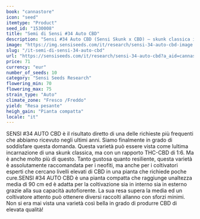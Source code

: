 ```yaml
---
book: "cannastore"
icon: "seed"
itemtype: "Product"
seed_id: "1530008"
title: "Semi di Sensi #34 Auto CBD"
description: "Sensi #34 Auto CBD (Sensi Skunk x CBD) – skunk classica incrociata con un cultivar CBD premium, per un successo garantito a qualunque livello. Acquista ora."
image: "https://img.sensiseeds.com/it/research/sensi-34-auto-cbd-image.png"
slug: "/it-semi-di-sensi-34-auto-cbd"
url: "https://sensiseeds.com/it/research/sensi-34-auto-cbd?a_aid=cannastore"
price: 71
currency: "eur"
number_of_seeds: 10
category: "Sensi Seeds Research"
flowering_min: 70
flowering_max: 75
strain_type: "Auto"
climate_zone: "Fresco /Freddo"
yield: "Resa pesante"
heigh_gain: "Pianta compatta"
locale: "it"
---
```

SENSI #34 AUTO CBD è il risultato diretto di una delle richieste più frequenti che abbiamo ricevuto negli ultimi anni. Siamo finalmente in grado di soddisfare questa domanda. Questa varietà può essere vista come lultima incarnazione di una skunk classica, ma con un rapporto THC-CBD di 1:6. Ma è anche molto più di questo. Tanto gustosa quanto resiliente, questa varietà è assolutamente raccomandata per i neofiti, ma anche per i coltivatori esperti che cercano livelli elevati di CBD in una pianta che richiede poche cure.SENSI #34 AUTO CBD è una pianta compatta che raggiunge unaltezza media di 90 cm ed è adatta per la coltivazione sia in interno sia in esterno grazie alla sua capacità autofiorente. La sua resa supera la media ed un coltivatore attento può ottenere diversi raccolti allanno con sforzi minimi. Non si era mai vista una varietà così bella in grado di produrre CBD di elevata qualità!
